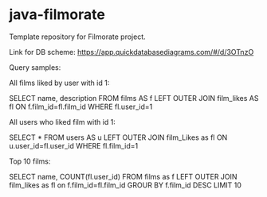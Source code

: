 # java-filmorate
Template repository for Filmorate project.

Link for DB scheme:
https://app.quickdatabasediagrams.com/#/d/3OTnzO

Query samples:

All films liked by user with id 1:

SELECT name, description
FROM films AS f
LEFT OUTER JOIN film_likes AS fl ON f.film_id=fl.film_id
WHERE fl.user_id=1

All users who liked film with id 1:

SELECT * 
FROM users AS u
LEFT OUTER JOIN film_Likes as fl ON u.user_id=fl.user_id
WHERE fl.film_id=1

Top 10 films:

SELECT name, COUNT(fl.user_id)
FROM films as f
LEFT OUTER JOIN film_likes as fl on f.film_id=fl.film_id
GROUR BY f.film_id DESC
LIMIT 10



